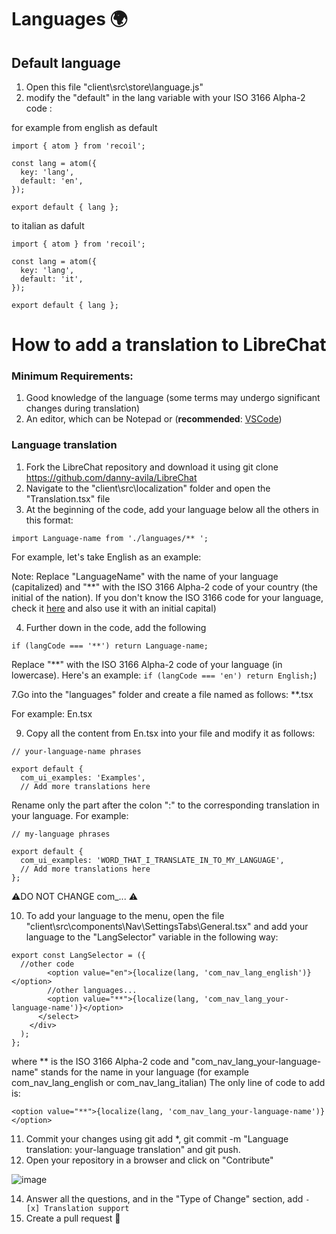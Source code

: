 # Languages 🌍

## Default language

1. Open this file "client\src\store\language.js"
2. modify the "default" in the lang variable with your ISO 3166 Alpha-2 code :

for example from english as default

```
import { atom } from 'recoil';

const lang = atom({
  key: 'lang',
  default: 'en',
});

export default { lang };
```

to italian as dafult 

```
import { atom } from 'recoil';

const lang = atom({
  key: 'lang',
  default: 'it',
});

export default { lang };
```

# How to add a translation to LibreChat

### Minimum Requirements:

1. Good knowledge of the language (some terms may undergo significant changes during translation)
2. An editor, which can be Notepad or (**recommended**: [VSCode](https://code.visualstudio.com/download))

### Language translation


1. Fork the LibreChat repository and download it using git clone https://github.com/danny-avila/LibreChat
2. Navigate to the "client\src\localization" folder and open the "Translation.tsx" file
3. At the beginning of the code, add your language below all the others in this format:

`import Language-name from './languages/** ';`

For example, let's take English as an example:

Note: Replace "LanguageName" with the name of your language (capitalized) and "**" with the ISO 3166 Alpha-2 code of your country (the initial of the nation). 
If you don't know the ISO 3166 code for your language, check it [here](https://en.wikipedia.org/wiki/List_of_ISO_3166_country_codes) and also use it with an initial capital)

4. Further down in the code, add the following

`if (langCode === '**') return Language-name;` 

Replace "**" with the ISO 3166 Alpha-2 code of your language (in lowercase). Here's an example: `if (langCode === 'en') return English;`)

7.Go into the "languages" folder and create a file named as follows: **.tsx

For example: En.tsx

9. Copy all the content from En.tsx into your file and modify it as follows:

```
// your-language-name phrases

export default {
  com_ui_examples: 'Examples',
  // Add more translations here
```

Rename only the part after the colon ":" to the corresponding translation in your language. For example:

```
// my-language phrases

export default {
  com_ui_examples: 'WORD_THAT_I_TRANSLATE_IN_TO_MY_LANGUAGE',
  // Add more translations here
};
```

⚠️DO NOT CHANGE com_... ⚠️

10. To add your language to the menu, open the file "client\src\components\Nav\SettingsTabs\General.tsx" and add your language to the "LangSelector" variable in the following way:

```
export const LangSelector = ({
  //other code
        <option value="en">{localize(lang, 'com_nav_lang_english')}</option>
        //other languages...
        <option value="**">{localize(lang, 'com_nav_lang_your-language-name')}</option>
      </select>
    </div>
  );
};
```

where ** is the ISO 3166 Alpha-2 code and "com_nav_lang_your-language-name" stands for the name in your language (for example com_nav_lang_english or com_nav_lang_italian)
The only line of code to add is:

`<option value="**">{localize(lang, 'com_nav_lang_your-language-name')}</option>`

11. Commit your changes using git add *, git commit -m "Language translation: your-language translation" and git push.
12. Open your repository in a browser and click on "Contribute"

![image](https://github.com/Berry-13/LibreChat/assets/81851188/ab91cf4b-1830-4419-9d0c-68fcb2fd5f5e)

14. Answer all the questions, and in the "Type of Change" section, add `- [x] Translation support`
15. Create a pull request 🎉
